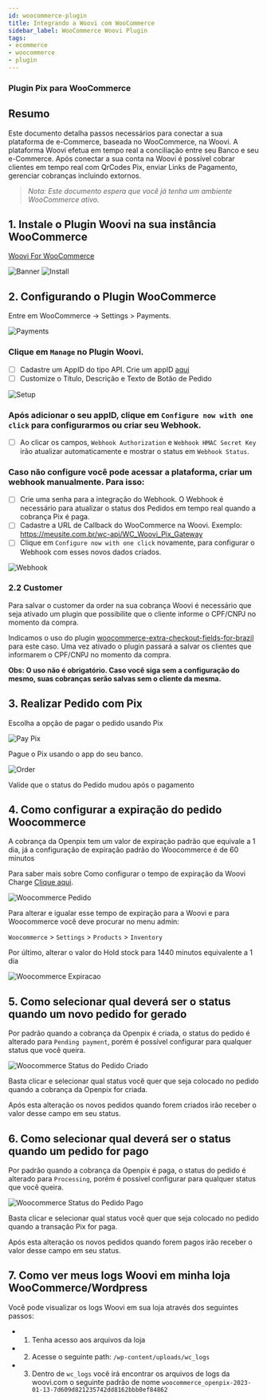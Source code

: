 ```yaml
---
id: woocommerce-plugin
title: Integrando a Woovi com WooCommerce
sidebar_label: WooCommerce Woovi Plugin
tags:
- ecommerce
- woocommerce
- plugin
---
```


### Plugin Pix para WooCommerce

## Resumo

Este documento detalha passos necessários para conectar a sua plataforma de e-Commerce, baseada no WooCommerce, na Woovi. A plataforma Woovi efetua em tempo real a conciliação entre seu Banco e seu e-Commerce.
Após conectar a sua conta na Woovi é possível cobrar clientes em tempo real com QrCodes Pix, enviar Links de Pagamento, gerenciar cobranças incluindo extornos.

> _Nota: Este documento espera que você já tenha um ambiente WooCommerce ativo._

## 1. Instale o Plugin Woovi na sua instância WooCommerce

[Woovi For WooCommerce](https://wordpress.org/plugins/openpix-for-woocommerce/)

![Banner](/img/ecommerce/woocommerce-banner.png)
![Install](/img/ecommerce/woocommerce-plugin-install.png)

## 2. Configurando o Plugin WooCommerce

Entre em WooCommerce -> Settings > Payments.

![Payments](/img/ecommerce/woocommerce-payments.png)

### Clique em `Manage` no Plugin Woovi.

- [ ] Cadastre um AppID do tipo API. Crie um appID [aqui](../apis/api-getting-started.md)
- [ ] Customize o Título, Descrição e Texto de Botão de Pedido

![Setup](/img/ecommerce/woocommerce-setup.png)

### Após adicionar o seu appID, clique em `Configure now with one click` para configurarmos ou criar seu Webhook.

- [ ] Ao clicar os campos, `Webhook Authorization` e `Webhook HMAC Secret Key` irão atualizar automaticamente e mostrar o status em `Webhook Status`.

### Caso não configure você pode acessar a plataforma, criar um webhook manualmente. Para isso:

- [ ] Crie uma senha para a integração do Webhook. O Webhook é necessário para atualizar o status dos Pedidos em tempo real quando a cobrança Pix é paga.
- [ ] Cadastre a URL de Callback do WooCommerce na Woovi. Exemplo: <https://meusite.com.br/wc-api/WC_Woovi_Pix_Gateway>
- [ ] Clique em `Configure now with one click` novamente, para configurar o Webhook com esses novos dados criados.

![Webhook](/img/ecommerce/woocommerce-gatilho.png)

### 2.2 Customer

Para salvar o customer da order na sua cobrança Woovi é necessário que seja ativado um plugin que possibilite que o cliente informe o CPF/CNPJ no momento da compra.

Indicamos o uso do plugin [woocommerce-extra-checkout-fields-for-brazil](https://wordpress.org/plugins/woocommerce-extra-checkout-fields-for-brazil/) para este caso. Uma vez ativado o plugin passará a salvar os clientes que informarem o CPF/CNPJ no momento da compra.

**Obs: O uso não é obrigatório. Caso você siga sem a configuração do mesmo, suas cobranças serão salvas sem o cliente da mesma.**

## 3. Realizar Pedido com Pix

Escolha a opção de pagar o pedido usando Pix

![Pay Pix](/img/ecommerce/woocommerce-pay-pix.png)

Pague o Pix usando o app do seu banco.

![Order](/img/ecommerce/woocommerce-order.png)

Valide que o status do Pedido mudou após o pagamento

## 4. Como configurar a expiração do pedido Woocommerce

A cobrança da Openpix tem um valor de expiração padrão que equivale a 1 dia, já a configuração de expiração padrão do Woocommerce é de 60 minutos

Para saber mais sobre Como configurar o tempo de expiração da Woovi Charge [Clique aqui](/docs/flows/flow-edit-default-expiration).

![Woocommerce Pedido](/img/ecommerce/woo-pedido.png)

Para alterar e igualar esse tempo de expiração para a Woovi e para Woocommerce você deve procurar no menu admin:

`Woocommerce` > `Settings` > `Products` > `Inventory`

Por último, alterar o valor do Hold stock para 1440 minutos equivalente a 1 dia

![Woocommerce Expiracao](/img/ecommerce/woo-expiracao.png)

## 5. Como selecionar qual deverá ser o status quando um novo pedido for gerado

Por padrão quando a cobrança da Openpix é criada, o status do pedido é alterado para `Pending payment`, porém é possível configurar para qualquer status que você queira.

![Woocommerce Status do Pedido Criado](/img/ecommerce/woocommerce-status-when-create-default.png)

Basta clicar e selecionar qual status você quer que seja colocado no pedido quando a cobrança da Openpix for criada.

Após esta alteração os novos pedidos quando forem criados irão receber o valor desse campo em seu status.

## 6. Como selecionar qual deverá ser o status quando um pedido for pago

Por padrão quando a cobrança da Openpix é paga, o status do pedido é alterado para `Processing`, porém é possível configurar para qualquer status que você queira.

![Woocommerce Status do Pedido Pago](/img/ecommerce/woocommerce-status-when-paid-default.png)

Basta clicar e selecionar qual status você quer que seja colocado no pedido quando a transação Pix for paga.

Após esta alteração os novos pedidos quando forem pagos irão receber o valor desse campo em seu status.

## 7. Como ver meus logs Woovi em minha loja WooCommerce/Wordpress
Você pode visualizar os logs Woovi em sua loja através dos seguintes passos:

- 1. Tenha acesso aos arquivos da loja
- 2. Acesse o seguinte path: `/wp-content/uploads/wc_logs`
- 3. Dentro de `wc_logs` você irá encontrar os arquivos de logs da woovi.com o seguinte padrão de nome `woocommerce_openpix-2023-01-13-7d609d821235742dd8162bbb0ef84862`
